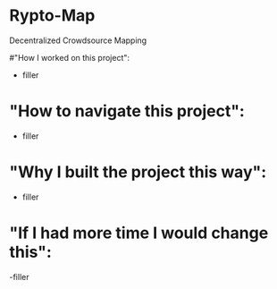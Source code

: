 # Rypto-Map
 Decentralized Crowdsource Mapping

#"How I worked on this project":
- filler
# "How to navigate this project": 
- filler
# "Why I built the project this way": 
- filler
# "If I had more time I would change this":
-filler